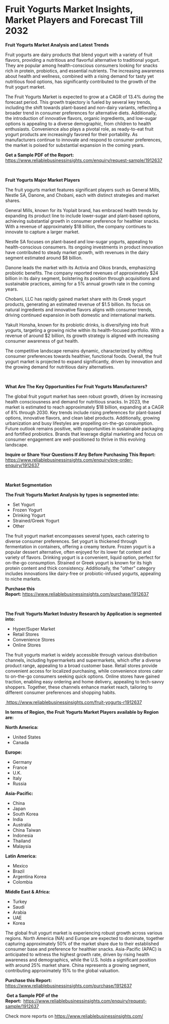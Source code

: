 <p><h1>Fruit Yogurts Market Insights, Market Players and Forecast Till 2032</h1></p><p><strong>Fruit Yogurts Market Analysis and Latest Trends</strong></p>
<p><p>Fruit yogurts are dairy products that blend yogurt with a variety of fruit flavors, providing a nutritious and flavorful alternative to traditional yogurt. They are popular among health-conscious consumers looking for snacks rich in protein, probiotics, and essential nutrients. The increasing awareness about health and wellness, combined with a rising demand for tasty yet nutritious food options, has significantly contributed to the growth of the fruit yogurt market.</p><p>The Fruit Yogurts Market is expected to grow at a CAGR of 13.4% during the forecast period. This growth trajectory is fueled by several key trends, including the shift towards plant-based and non-dairy variants, reflecting a broader trend in consumer preferences for alternative diets. Additionally, the introduction of innovative flavors, organic ingredients, and low-sugar options is appealing to a diverse demographic, from children to health enthusiasts. Convenience also plays a pivotal role, as ready-to-eat fruit yogurt products are increasingly favored for their portability. As manufacturers continue to innovate and respond to consumer preferences, the market is poised for substantial expansion in the coming years.</p></p>
<p><strong>Get a Sample PDF of the Report:&nbsp;</strong> <a href="https://www.reliablebusinessinsights.com/enquiry/request-sample/1912637?utm_campaign=2094&utm_medium=2&utm_source=Github&utm_content=ia&utm_term=15022025&utm_id=fruit-yogurts">https://www.reliablebusinessinsights.com/enquiry/request-sample/1912637</a></p>
<p>&nbsp;</p>
<p><strong>Fruit Yogurts Major Market Players</strong></p>
<p><p>The fruit yogurts market features significant players such as General Mills, Nestle SA, Danone, and Chobani, each with distinct strategies and market shares. </p><p>General Mills, known for its Yoplait brand, has embraced health trends by expanding its product line to include lower-sugar and plant-based options, achieving substantial growth in consumer preference for healthier snacks. With a revenue of approximately $18 billion, the company continues to innovate to capture a larger market.</p><p>Nestle SA focuses on plant-based and low-sugar yogurts, appealing to health-conscious consumers. Its ongoing investments in product innovation have contributed to steady market growth, with revenues in the dairy segment estimated around $8 billion. </p><p>Danone leads the market with its Activia and Oikos brands, emphasizing probiotic benefits. The company reported revenues of approximately $24 billion in its dairy segment, bolstering its position through acquisitions and sustainable practices, aiming for a 5% annual growth rate in the coming years.</p><p>Chobani, LLC has rapidly gained market share with its Greek yogurt products, generating an estimated revenue of $1.5 billion. Its focus on natural ingredients and innovative flavors aligns with consumer trends, driving continued expansion in both domestic and international markets.</p><p>Yakult Honsha, known for its probiotic drinks, is diversifying into fruit yogurts, targeting a growing niche within its health-focused portfolio. With a revenue of around $2 billion, its growth strategy is aligned with increasing consumer awareness of gut health.</p><p>The competitive landscape remains dynamic, characterized by shifting consumer preferences towards healthier, functional foods. Overall, the fruit yogurt market is projected to expand significantly, driven by innovation and the growing demand for nutritious dairy alternatives.</p></p>
<p>&nbsp;</p>
<p><strong>What Are The Key Opportunities For Fruit Yogurts Manufacturers?</strong></p>
<p><p>The global fruit yogurt market has seen robust growth, driven by increasing health consciousness and demand for nutritious snacks. In 2023, the market is estimated to reach approximately $18 billion, expanding at a CAGR of 8% through 2030. Key trends include rising preferences for plant-based options, innovative flavors, and clean label products. Additionally, growing urbanization and busy lifestyles are propelling on-the-go consumption. Future outlook remains positive, with opportunities in sustainable packaging and fortified probiotics. Brands that leverage digital marketing and focus on consumer engagement are well-positioned to thrive in this evolving landscape.</p></p>
<p><strong>Inquire or Share Your Questions If Any Before Purchasing This Report:</strong> <a href="https://www.reliablebusinessinsights.com/enquiry/pre-order-enquiry/1912637?utm_campaign=2094&utm_medium=2&utm_source=Github&utm_content=ia&utm_term=15022025&utm_id=fruit-yogurts">https://www.reliablebusinessinsights.com/enquiry/pre-order-enquiry/1912637</a></p>
<p>&nbsp;</p>
<p><strong>Market Segmentation</strong></p>
<p><strong>The Fruit Yogurts Market Analysis by types is segmented into:</strong></p>
<p><ul><li>Set Yogurt</li><li>Frozen Yogurt</li><li>Drinking Yogurt</li><li>Strained/Greek Yogurt</li><li>Other</li></ul></p>
<p><p>The fruit yogurt market encompasses several types, each catering to diverse consumer preferences. Set yogurt is thickened through fermentation in containers, offering a creamy texture. Frozen yogurt is a popular dessert alternative, often enjoyed for its lower fat content and variety of flavors. Drinking yogurt is a convenient, liquid option, perfect for on-the-go consumption. Strained or Greek yogurt is known for its high protein content and thick consistency. Additionally, the "other" category includes innovations like dairy-free or probiotic-infused yogurts, appealing to niche markets.</p></p>
<p><strong>Purchase this Report:&nbsp;</strong><a href="https://www.reliablebusinessinsights.com/purchase/1912637?utm_campaign=2094&utm_medium=2&utm_source=Github&utm_content=ia&utm_term=15022025&utm_id=fruit-yogurts">https://www.reliablebusinessinsights.com/purchase/1912637</a></p>
<p>&nbsp;</p>
<p><strong>The Fruit Yogurts Market Industry Research by Application is segmented into:</strong></p>
<p><ul><li>Hyper/Super Market</li><li>Retail Stores</li><li>Convenience Stores</li><li>Online Stores</li></ul></p>
<p><p>The fruit yogurts market is widely accessible through various distribution channels, including hypermarkets and supermarkets, which offer a diverse product range, appealing to a broad customer base. Retail stores provide convenient access for localized purchasing, while convenience stores cater to on-the-go consumers seeking quick options. Online stores have gained traction, enabling easy ordering and home delivery, appealing to tech-savvy shoppers. Together, these channels enhance market reach, tailoring to different consumer preferences and shopping habits.</p></p>
<p><a href="https://www.reliablebusinessinsights.com/fruit-yogurts-r1912637?utm_campaign=2094&utm_medium=2&utm_source=Github&utm_content=ia&utm_term=15022025&utm_id=fruit-yogurts">&nbsp;https://www.reliablebusinessinsights.com/fruit-yogurts-r1912637</a></p>
<p><strong>In terms of Region, the Fruit Yogurts Market Players available by Region are:</strong></p>
<p>
    <p> <strong> North America: </strong>
        <ul>
            <li>United States</li>
            <li>Canada</li>
        </ul>
        </p> 
    <p> <strong> Europe: </strong>
        <ul>
            <li>Germany</li>
            <li>France</li>
            <li>U.K.</li>
            <li>Italy</li>
            <li>Russia</li>
        </ul>
        </p> 
    <p> <strong> Asia-Pacific: </strong>
        <ul>
            <li>China</li>
            <li>Japan</li>
            <li>South Korea</li>
            <li>India</li>
            <li>Australia</li>
            <li>China Taiwan</li>
            <li>Indonesia</li>
            <li>Thailand</li>
            <li>Malaysia</li>
        </ul>
        </p> 
    <p> <strong> Latin America: </strong>
        <ul>
            <li>Mexico</li>
            <li>Brazil</li>
            <li>Argentina Korea</li>
            <li>Colombia</li>
        </ul>
        </p> 
    <p> <strong> Middle East & Africa: </strong>
        <ul>
            <li>Turkey</li>
            <li>Saudi</li>
            <li>Arabia</li>
            <li>UAE</li>
            <li>Korea</li>
        </ul>
    </p>
    </p>
<p><p>The global fruit yogurt market is experiencing robust growth across various regions. North America (NA) and Europe are expected to dominate, together capturing approximately 50% of the market share due to their established consumer base and preference for healthier snacks. Asia-Pacific (APAC) is anticipated to witness the highest growth rate, driven by rising health awareness and demographics, while the U.S. holds a significant position with around 25% market share. China represents a growing segment, contributing approximately 15% to the global valuation.</p></p>
<p><strong>Purchase this Report: </strong><a href="https://www.reliablebusinessinsights.com/purchase/1912637?utm_campaign=2094&utm_medium=2&utm_source=Github&utm_content=ia&utm_term=15022025&utm_id=fruit-yogurts">https://www.reliablebusinessinsights.com/purchase/1912637</a></p>
<p>&nbsp;<strong>Get a Sample PDF of the Report:&nbsp;&nbsp;</strong><a href="https://www.reliablebusinessinsights.com/enquiry/request-sample/1912637?utm_campaign=2094&utm_medium=2&utm_source=Github&utm_content=ia&utm_term=15022025&utm_id=fruit-yogurts">https://www.reliablebusinessinsights.com/enquiry/request-sample/1912637</a></p>
<p><strong></strong></p>
<p>Check more reports on <a href="https://www.reliablebusinessinsights.com/?utm_campaign=2094&utm_medium=2&utm_source=Github&utm_content=ia&utm_term=15022025&utm_id=fruit-yogurts">https://www.reliablebusinessinsights.com/</a></p>